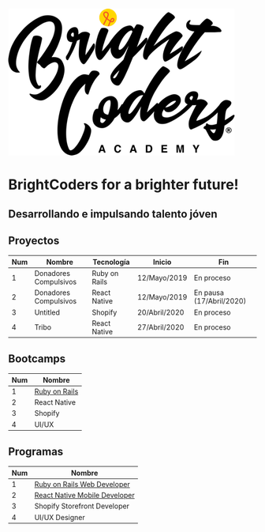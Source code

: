 ![MagmaHackers Logo](imgs/logo-bc.png)

# BrightCoders for a brighter future!

## Desarrollando e impulsando talento jóven


## Proyectos

Num | Nombre | Tecnología | Inicio| Fin
----- | ---- | ---- | ---- | ----
1 | Donadores Compulsivos | Ruby on Rails | 12/Mayo/2019 | En proceso  
2 | Donadores Compulsivos | React Native | 12/Mayo/2019 | En pausa (17/Abril/2020) 
3 | Untitled |Shopify | 20/Abril/2020 | En proceso | 
4 | Tribo | React Native | 27/Abril/2020 | En proceso | 


## Bootcamps
Num | Nombre 
----- | ---- 
1 | [Ruby on Rails](https://github.com/magma-labs/BrightCoders/tree/master/bootcamp/ruby-on-rails)
2 | React Native
3 | Shopify
4 | UI/UX

## Programas

Num | Nombre 
----- | ---- 
1 | [Ruby on Rails Web Developer](https://drive.google.com/open?id=1RzaggSjFokdYgWy77cKZaPYs8EGkAQAS)
2 | [React Native Mobile Developer](https://drive.google.com/open?id=1kpPTLsBV88ha-yTGzWX2Bj1Pj233ICLI)
3 | Shopify Storefront Developer
4 | UI/UX Designer
